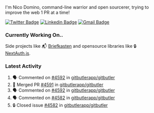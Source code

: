 
I'm Nico Domino, command-line warrior and open sourcerer, trying to improve the web 1 PR at a time!

[![Twitter Badge](https://img.shields.io/badge/-@ndom91-1ca0f1?style=flat-square&labelColor=1ca0f1&logo=twitter&logoColor=white&link=https://twitter.com/ndom91)](https://twitter.com/ndom91) [![Linkedin Badge](https://img.shields.io/badge/-ndom91-blue?style=flat-square&logo=Linkedin&logoColor=white&link=https://www.linkedin.com/in/ndom91/)](https://www.linkedin.com/in/ndom91/) [![Gmail Badge](https://img.shields.io/badge/-yo@ndo.dev-c14438?style=flat-square&logo=mail.ru&logoColor=white&link=mailto:yo@ndo.dev)](mailto:yo@ndo.dev)

### Currently Working On..

Side projects like 📬 [Briefkasten](https://briefkastenhq.com) and opensource libraries like 🔒 [NextAuth.js](https://github.com/nextauthjs/next-auth).

<!--START_SECTION_PROFILE_VIEWS:readme-info-->
<!--END_SECTION_PROFILE_VIEWS:readme-info-->

<!--START_SECTION_DAILY_COMMIT:readme-info-->
<!--END_SECTION_DAILY_COMMIT:readme-info-->

<!--START_SECTION_WEEKLY_COMMIT:readme-info-->
<!--END_SECTION_WEEKLY_COMMIT:readme-info-->

### Latest Activity

<!--START_SECTION:activity-->
1. 🗣 Commented on [#4592](https://github.com/gitbutlerapp/gitbutler/pull/4592#issuecomment-2268886599) in [gitbutlerapp/gitbutler](https://github.com/gitbutlerapp/gitbutler)
2. 🎉 Merged PR [#4591](https://github.com/gitbutlerapp/gitbutler/pull/4591) in [gitbutlerapp/gitbutler](https://github.com/gitbutlerapp/gitbutler)
3. 🗣 Commented on [#4592](https://github.com/gitbutlerapp/gitbutler/pull/4592#issuecomment-2268863955) in [gitbutlerapp/gitbutler](https://github.com/gitbutlerapp/gitbutler)
4. 🗣 Commented on [#4582](https://github.com/gitbutlerapp/gitbutler/issues/4582#issuecomment-2268553941) in [gitbutlerapp/gitbutler](https://github.com/gitbutlerapp/gitbutler)
5. 🔒 Closed issue [#4582](https://github.com/gitbutlerapp/gitbutler/issues/4582) in [gitbutlerapp/gitbutler](https://github.com/gitbutlerapp/gitbutler)
<!--END_SECTION:activity-->
